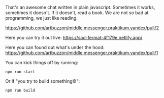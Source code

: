 That's an awesome chat written in plain javascript. Sometimes it works, sometimes it doesn't.
If it doesn't, read a book.
We are not so bad at programming, we just like reading.

https://github.com/artbuzzon/middle.messenger.praktikum.yandex/pull/2

Here you can try it out live:
https://sad-fermat-4f179e.netlify.app/

Here you can found out what's under the hood:
https://github.com/artbuzzon/middle.messenger.praktikum.yandex/pull/1

You can kick things off by running:

    npm run start

Or if "you try to build something©":

    npm run build

